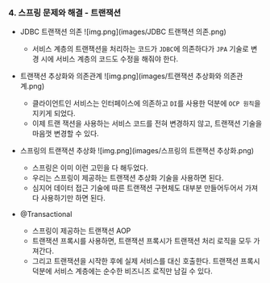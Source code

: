 ### 4. 스프링 문제와 해결 - 트랜잭션
* JDBC 트랜잭션 의존
  ![img.png](images/JDBC 트랜잭션 의존.png)
  * 서비스 계층의 트랜잭션을 처리하는 코드가 `JDBC`에 의존하다가 `JPA` 기술로 변경 시에 서비스 계층의
  코드도 수정을 해줘야 한다.
  

* 트랜잭션 추상화와 의존관계
  ![img.png](images/트랜잭션 추상화와 의존관계.png)
  * 클라이언트인 서비스는 인터페이스에 의존하고 `DI`를 사용한 덕분에 `OCP 원칙`을 지키게 되었다. 
  * 이제 트랜 잭션을 사용하는 서비스 코드를 전혀 변경하지 않고, 트랜잭션 기술을 마음껏 변경할 수 있다.


* 스프링의 트랜잭션 추상화
  ![img.png](images/스프링의 트랜잭션 추상화.png)
  * 스프링은 이미 이런 고민을 다 해두었다. 
  * 우리는 스프링이 제공하는 트랜잭션 추상화 기술을 사용하면 된다. 
  * 심지어 데이터 접근 기술에 따른 트랜잭션 구현체도 대부분 만들어두어서 가져다 사용하기만 하면 된다.


* @Transactional
  * 스프링이 제공하는 트랜잭션 AOP
  * 트랜잭션 프록시를 사용하면, 트랜잭션 프록시가 트랜잭션 처리 로직을 모두 가져간다. 
  * 그리고 트랜잭션을 시작한 후에 실제 서비스를 대신 호출한다. 트랜잭션 프록시 덕분에 서비스 계층에는 순수한 비즈니즈 로직만 남길 수 있다.